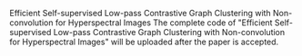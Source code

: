 Efficient Self-supervised Low-pass Contrastive Graph Clustering with Non-convolution for Hyperspectral Images
The complete code of "Efficient Self-supervised Low-pass Contrastive Graph Clustering with Non-convolution for Hyperspectral Images" will be uploaded after the paper is accepted.
